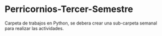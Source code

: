 # Perricornios-Tercer-Semestre
Carpeta de trabajos en Python, se debera crear una sub-carpeta semanal para realizar las actividades. 
